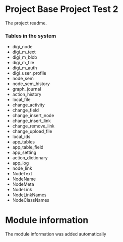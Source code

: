 
# Project Base Project Test 2

The project readme.


### Tables in the system
 - digi_node
 - digi_m_text
 - digi_m_blob
 - digi_m_file
 - digi_m_auth
 - digi_user_profile
 - node_sem
 - node_sem_history
 - graph_journal
 - action_history
 - local_file
 - change_activity
 - change_field
 - change_insert_node
 - change_insert_link
 - change_remove_link
 - change_upload_file
 - local_ids
 - app_tables
 - app_table_field
 - app_setting
 - action_dictionary
 - app_log
 - node_link
 - NodeText
 - NodeName
 - NodeMeta
 - NodeLink
 - NodeLinkNames
 - NodeClassNames
# Module information 

The module information was added automatically
